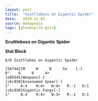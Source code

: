 ```yaml
---
layout: post
title:  "Scuttleboss on Gigantic Spider"
date:   2020-12-05
source: Wahapedia
tags: [gloomspite-gitz]
---
```


**Scuttleboss on Gigantic Spider**

**Stat Block**
```
6/6 Scuttlebos on Gigantic Spider
```

```
[56f442]M     W     B     Sa    [-]
8"    6     6     4+    
[e85545]Weapons[-]
[c6c930]Envenomed Spear[-]
2"     A:4    H:4+   W:4+   R:-1   D:1   
[c6c930]Gigantic Fangs[-]
1"     A:4    H:4+   W:3+   R:-1   D:1   
```


